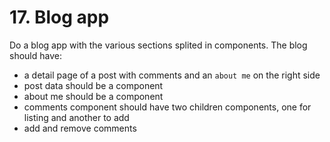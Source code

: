 # 17. Blog app

Do a blog app with the various sections splited in components. The blog should have:

* a detail page of a post with comments and an `about me` on the right side
* post data should be a component
* about me should be a component
* comments component should have two children components, one for listing and another to add
* add and remove comments